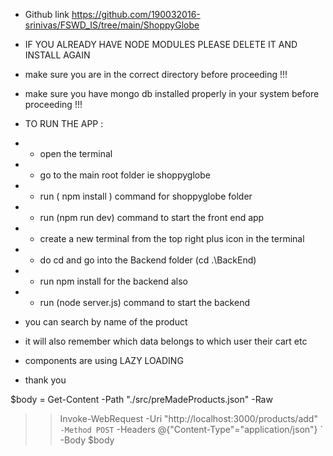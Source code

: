 - Github link https://github.com/190032016-srinivas/FSWD_IS/tree/main/ShoppyGlobe
- IF YOU ALREADY HAVE NODE MODULES PLEASE DELETE IT AND INSTALL AGAIN
- make sure you are in the correct directory before proceeding !!!
- make sure you have mongo db installed properly in your system before proceeding !!!

- TO RUN THE APP :
- - open the terminal
- - go to the main root folder ie shoppyglobe
- - run ( npm install ) command for shoppyglobe folder
- - run (npm run dev) command to start the front end app
- - create a new terminal from the top right plus icon in the terminal
- - do cd and go into the Backend folder (cd .\BackEnd\)
- - run npm install for the backend also
- - run (node server.js) command to start the backend

- you can search by name of the product
- it will also remember which data belongs to which user their cart etc
- components are using LAZY LOADING
- thank you

$body = Get-Content -Path "./src/preMadeProducts.json" -Raw

> > Invoke-WebRequest -Uri "http://localhost:3000/products/add" `    -Method POST`
> > -Headers @{"Content-Type"="application/json"} `
> > -Body $body
